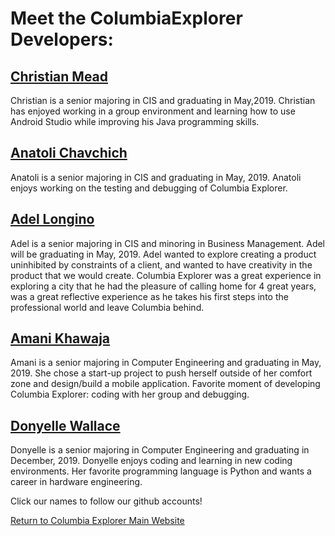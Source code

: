 # Meet the ColumbiaExplorer Developers:

## [Christian Mead](https://github.com/cmmead) 

Christian is a senior majoring in CIS and graduating in May,2019. Christian has enjoyed working in a group environment and learning how to use Android Studio while improving his Java programming skills. 

## [Anatoli Chavchich](https://github.com/anatoli-chav) 

Anatoli is a senior majoring in CIS and graduating in May, 2019. Anatoli enjoys working on the testing and debugging of Columbia Explorer. 

## [Adel Longino](https://github.com/SweatahVest)  

Adel is a senior majoring in CIS and minoring in Business Management. Adel will be graduating in May, 2019. Adel wanted to explore creating a product uninhibited by constraints of a client, and wanted to have creativity in the product that we would create. Columbia Explorer was a great experience in exploring a city that he had the pleasure of calling home for 4 great years, was a great reflective experience as he takes his first steps into the professional world and leave Columbia behind. 

## [Amani Khawaja](https://github.com/ameskhawaja) 

Amani is a senior majoring in Computer Engineering and graduating in May, 2019. She chose a start-up project to push herself outside of her comfort zone and design/build a mobile application. Favorite moment of developing Columbia Explorer: coding with her group and debugging. 

## [Donyelle Wallace](https://github.com/donyelle2011) 

Donyelle is a senior majoring in Computer Engineering and graduating in December, 2019. Donyelle enjoys coding and learning in new coding environments. Her favorite programming language is Python and wants a career in hardware engineering. 

Click our names to follow our github accounts! 


[Return to Columbia Explorer Main Website](https://sccapstone.github.io/ColumbiaExplorer/)
